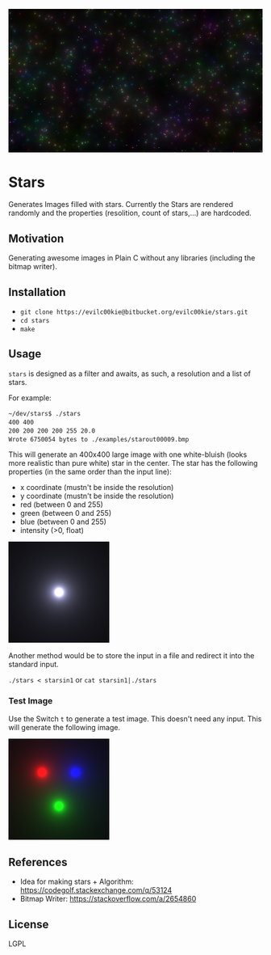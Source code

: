![Image filled with a lot of Stars](examples/readme_title_image.png)
# Stars

Generates Images filled with stars. Currently the Stars are rendered randomly and the properties (resolition, count of stars,...) are hardcoded.

## Motivation

Generating awesome images in Plain C without any libraries (including the bitmap writer).

## Installation

- `git clone https://evilc00kie@bitbucket.org/evilc00kie/stars.git`
- `cd stars`
- `make`

## Usage

`stars` is designed as a filter and awaits, as such, a resolution and a list of stars.

For example:
```bash
~/dev/stars$ ./stars
400 400
200 200 200 200 255 20.0
Wrote 6750054 bytes to ./examples/starout00009.bmp
```

This will generate an 400x400 large image with one white-bluish (looks more realistic than pure white) star in the center. The star has the following properties (in the same order than the input line):
- x coordinate (mustn't be inside the resolution)
- y coordinate (mustn't be inside the resolution)
- red (between 0 and 255)
- green (between 0 and 255)
- blue (between 0 and 255)
- intensity (>0, float)

![Example Image with single star in the center](examples/readme_title_image3.png)

Another method would be to store the input in a file and redirect it into the
standard input.

`./stars < starsin1` or `cat starsin1|./stars`


### Test Image

Use the Switch `t` to generate a test image. This doesn't need any input.
This will generate the following image.

![Test Image](examples/readme_title_image2.png)

## References

- Idea for making stars + Algorithm: https://codegolf.stackexchange.com/q/53124
- Bitmap Writer: https://stackoverflow.com/a/2654860

## License
LGPL
